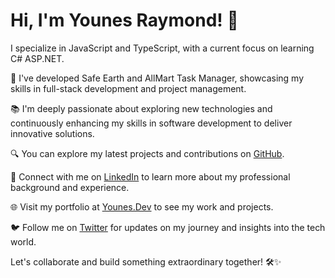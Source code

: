 # Hi, I'm Younes Raymond! 👋

I specialize in JavaScript and TypeScript, with a current focus on learning C# ASP.NET.

🌱 I've developed Safe Earth and AllMart Task Manager, showcasing my skills in full-stack development and project management.

📚 I'm deeply passionate about exploring new technologies and continuously enhancing my skills in software development to deliver innovative solutions.

🔍 You can explore my latest projects and contributions on [GitHub](https://github.com/younes-Raymond).

🔗 Connect with me on [LinkedIn](https://www.linkedin.com/in/younes-raymond-188a40241/) to learn more about my professional background and experience.

🌐 Visit my portfolio at [Younes.Dev](https://younes-dev-v9ap.onrender.com/) to see my work and projects.

🐦 Follow me on [Twitter](https://twitter.com/yourtwitterhandle) for updates on my journey and insights into the tech world.

Let's collaborate and build something extraordinary together! 🛠️✨

